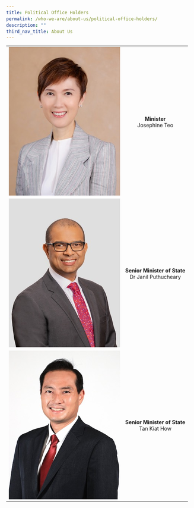 ```yaml
---
title: Political Office Holders
permalink: /who-we-are/about-us/political-office-holders/
description: ""
third_nav_title: About Us
---
```

|  |  | 
| ------------- |:-------------:|
| ![](/images/POHes/min%20josephine%20teo%20300x400.jpeg)| **Minister**<br>Josephine Teo |
| ![](/images/POHes/sms%20janil%20300x400.jpeg)| **Senior Minister of State** <br> Dr Janil Puthucheary |
| ![](/images/POHes/tan%20kiat%20how%20300x400.jpeg) | **Senior Minister of State** <br> Tan Kiat How |